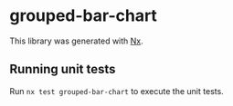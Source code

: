 # grouped-bar-chart

This library was generated with [Nx](https://nx.dev).

## Running unit tests

Run `nx test grouped-bar-chart` to execute the unit tests.
